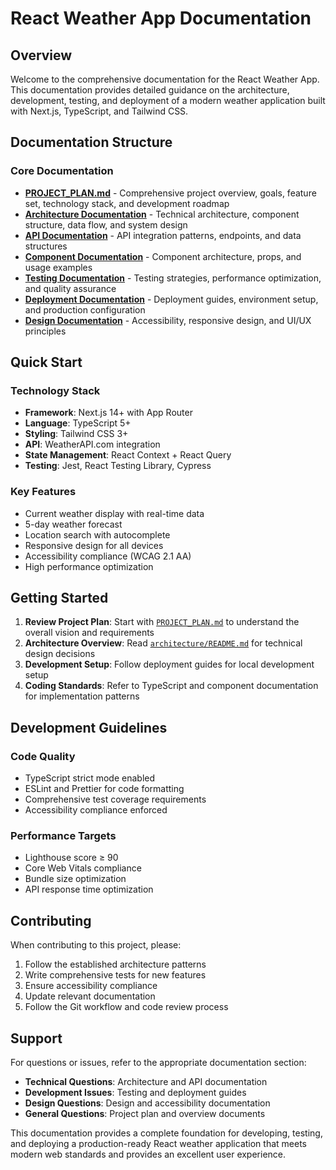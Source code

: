 # React Weather App Documentation

## Overview

Welcome to the comprehensive documentation for the React Weather App. This documentation provides detailed guidance on the architecture, development, testing, and deployment of a modern weather application built with Next.js, TypeScript, and Tailwind CSS.

## Documentation Structure

### Core Documentation

- **[PROJECT_PLAN.md](PROJECT_PLAN.md)** - Comprehensive project overview, goals, feature set, technology stack, and development roadmap
- **[Architecture Documentation](architecture/)** - Technical architecture, component structure, data flow, and system design
- **[API Documentation](api/)** - API integration patterns, endpoints, and data structures
- **[Component Documentation](components/)** - Component architecture, props, and usage examples
- **[Testing Documentation](testing/)** - Testing strategies, performance optimization, and quality assurance
- **[Deployment Documentation](deployment/)** - Deployment guides, environment setup, and production configuration
- **[Design Documentation](design/)** - Accessibility, responsive design, and UI/UX principles

## Quick Start

### Technology Stack
- **Framework**: Next.js 14+ with App Router
- **Language**: TypeScript 5+
- **Styling**: Tailwind CSS 3+
- **API**: WeatherAPI.com integration
- **State Management**: React Context + React Query
- **Testing**: Jest, React Testing Library, Cypress

### Key Features
- Current weather display with real-time data
- 5-day weather forecast
- Location search with autocomplete
- Responsive design for all devices
- Accessibility compliance (WCAG 2.1 AA)
- High performance optimization

## Getting Started

1. **Review Project Plan**: Start with [`PROJECT_PLAN.md`](PROJECT_PLAN.md) to understand the overall vision and requirements
2. **Architecture Overview**: Read [`architecture/README.md`](architecture/README.md) for technical design decisions
3. **Development Setup**: Follow deployment guides for local development setup
4. **Coding Standards**: Refer to TypeScript and component documentation for implementation patterns

## Development Guidelines

### Code Quality
- TypeScript strict mode enabled
- ESLint and Prettier for code formatting
- Comprehensive test coverage requirements
- Accessibility compliance enforced

### Performance Targets
- Lighthouse score ≥ 90
- Core Web Vitals compliance
- Bundle size optimization
- API response time optimization

## Contributing

When contributing to this project, please:

1. Follow the established architecture patterns
2. Write comprehensive tests for new features
3. Ensure accessibility compliance
4. Update relevant documentation
5. Follow the Git workflow and code review process

## Support

For questions or issues, refer to the appropriate documentation section:

- **Technical Questions**: Architecture and API documentation
- **Development Issues**: Testing and deployment guides
- **Design Questions**: Design and accessibility documentation
- **General Questions**: Project plan and overview documents

This documentation provides a complete foundation for developing, testing, and deploying a production-ready React weather application that meets modern web standards and provides an excellent user experience.